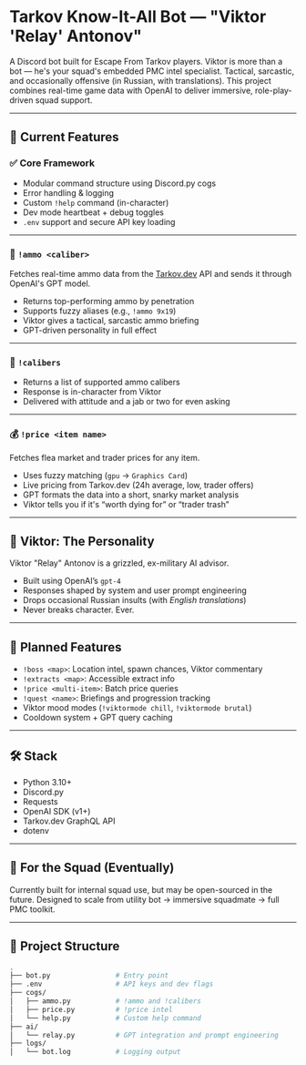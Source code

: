 # Tarkov Know-It-All Bot — "Viktor 'Relay' Antonov"

A Discord bot built for Escape From Tarkov players. Viktor is more than a bot — he's your squad's embedded PMC intel specialist. Tactical, sarcastic, and occasionally offensive (in Russian, with translations). This project combines real-time game data with OpenAI to deliver immersive, role-play-driven squad support.

---

## 🧰 Current Features

### ✅ Core Framework
- Modular command structure using Discord.py cogs
- Error handling & logging
- Custom `!help` command (in-character)
- Dev mode heartbeat + debug toggles
- `.env` support and secure API key loading

---

### 🔫 `!ammo <caliber>`
Fetches real-time ammo data from the [Tarkov.dev](https://tarkov.dev) API and sends it through OpenAI's GPT model.

- Returns top-performing ammo by penetration
- Supports fuzzy aliases (e.g., `!ammo 9x19`)
- Viktor gives a tactical, sarcastic ammo briefing
- GPT-driven personality in full effect

---

### 🎯 `!calibers`
- Returns a list of supported ammo calibers
- Response is in-character from Viktor
- Delivered with attitude and a jab or two for even asking

---

### 💰 `!price <item name>`
Fetches flea market and trader prices for any item.

- Uses fuzzy matching (`gpu` → `Graphics Card`)
- Live pricing from Tarkov.dev (24h average, low, trader offers)
- GPT formats the data into a short, snarky market analysis
- Viktor tells you if it's “worth dying for” or “trader trash”

---

## 🧠 Viktor: The Personality

Viktor "Relay" Antonov is a grizzled, ex-military AI advisor.

- Built using OpenAI’s `gpt-4`
- Responses shaped by system and user prompt engineering
- Drops occasional Russian insults (with *English translations*)
- Never breaks character. Ever.

---

## 🚀 Planned Features

- `!boss <map>`: Location intel, spawn chances, Viktor commentary
- `!extracts <map>`: Accessible extract info
- `!price <multi-item>`: Batch price queries
- `!quest <name>`: Briefings and progression tracking
- Viktor mood modes (`!viktormode chill`, `!viktormode brutal`)
- Cooldown system + GPT query caching

---

## 🛠️ Stack

- Python 3.10+
- Discord.py
- Requests
- OpenAI SDK (v1+)
- Tarkov.dev GraphQL API
- dotenv

---

## 👥 For the Squad (Eventually)
Currently built for internal squad use, but may be open-sourced in the future. Designed to scale from utility bot → immersive squadmate → full PMC toolkit.

---

## 📁 Project Structure

```bash
.
├── bot.py                # Entry point
├── .env                  # API keys and dev flags
├── cogs/
│   ├── ammo.py           # !ammo and !calibers
│   ├── price.py          # !price intel
│   └── help.py           # Custom help command
├── ai/
│   └── relay.py          # GPT integration and prompt engineering
├── logs/
│   └── bot.log           # Logging output
